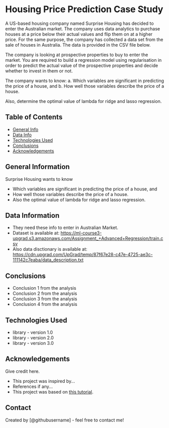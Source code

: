 # Housing Price Prediction Case Study

A US-based housing company named Surprise Housing has decided to enter the Australian market. The company uses data analytics to purchase houses at a price below their actual values and flip them on at a higher price. For the same purpose, the company has collected a data set from the sale of houses in Australia. The data is provided in the CSV file below.

The company is looking at prospective properties to buy to enter the market. You are required to build a regression model using regularisation in order to predict the actual value of the prospective properties and decide whether to invest in them or not.

The company wants to know:
 a. Which variables are significant in predicting the price of a house, and
 b. How well those variables describe the price of a house.

Also, determine the optimal value of lambda for ridge and lasso regression.

## Table of Contents
* [General Info](#general-information)
* [Data Info](#data-information)
* [Technologies Used](#technologies-used)
* [Conclusions](#conclusions)
* [Acknowledgements](#acknowledgements)

<!-- You can include any other section that is pertinent to your problem -->

## General Information

Surprise Housing wants to know 
- Which variables are significant in predicting the price of a house, and
- How well those variables describe the price of a house.
- Also the optimal value of lambda for ridge and lasso regression.


## Data Information
- They need these info to enter in Australian Market.
- Dataset is available at: https://ml-course3-upgrad.s3.amazonaws.com/Assignment_+Advanced+Regression/train.csv
- Also data disctionary is available at: https://cdn.upgrad.com/UpGrad/temp/87f67e28-c47e-4725-ae3c-111142c7eaba/data_description.txt 

<!-- You don't have to answer all the questions - just the ones relevant to your project. -->

## Conclusions
- Conclusion 1 from the analysis
- Conclusion 2 from the analysis
- Conclusion 3 from the analysis
- Conclusion 4 from the analysis

<!-- You don't have to answer all the questions - just the ones relevant to your project. -->


## Technologies Used
- library - version 1.0
- library - version 2.0
- library - version 3.0

<!-- As the libraries versions keep on changing, it is recommended to mention the version of library used in this project -->

## Acknowledgements
Give credit here.
- This project was inspired by...
- References if any...
- This project was based on [this tutorial](https://www.example.com).


## Contact
Created by [@githubusername] - feel free to contact me!


<!-- Optional -->
<!-- ## License -->
<!-- This project is open source and available under the [... License](). -->

<!-- You don't have to include all sections - just the one's relevant to your project -->
